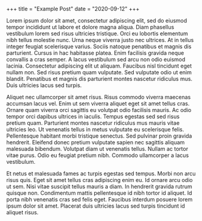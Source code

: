 +++
title = "Example Post"
date = "2020-09-12"
+++

Lorem ipsum dolor sit amet, consectetur adipiscing elit, sed do eiusmod tempor incididunt ut labore et dolore magna aliqua. Diam phasellus vestibulum lorem sed risus ultricies tristique. Orci eu lobortis elementum nibh tellus molestie nunc. Urna neque viverra justo nec ultrices. At in tellus integer feugiat scelerisque varius. Sociis natoque penatibus et magnis dis parturient. Cursus in hac habitasse platea. Enim facilisis gravida neque convallis a cras semper. A lacus vestibulum sed arcu non odio euismod lacinia. Consectetur adipiscing elit ut aliquam. Faucibus nisl tincidunt eget nullam non. Sed risus pretium quam vulputate. Sed vulputate odio ut enim blandit. Penatibus et magnis dis parturient montes nascetur ridiculus mus. Duis ultricies lacus sed turpis.

Aliquet nec ullamcorper sit amet risus. Risus commodo viverra maecenas accumsan lacus vel. Enim ut sem viverra aliquet eget sit amet tellus cras. Ornare quam viverra orci sagittis eu volutpat odio facilisis mauris. Ac odio tempor orci dapibus ultrices in iaculis. Tempus egestas sed sed risus pretium quam. Parturient montes nascetur ridiculus mus mauris vitae ultricies leo. Ut venenatis tellus in metus vulputate eu scelerisque felis. Pellentesque habitant morbi tristique senectus. Sed pulvinar proin gravida hendrerit. Eleifend donec pretium vulputate sapien nec sagittis aliquam malesuada bibendum. Volutpat diam ut venenatis tellus. Nullam ac tortor vitae purus. Odio eu feugiat pretium nibh. Commodo ullamcorper a lacus vestibulum.

Et netus et malesuada fames ac turpis egestas sed tempus. Morbi non arcu risus quis. Eget sit amet tellus cras adipiscing enim eu. Id ornare arcu odio ut sem. Nisi vitae suscipit tellus mauris a diam. In hendrerit gravida rutrum quisque non. Condimentum mattis pellentesque id nibh tortor id aliquet. Id porta nibh venenatis cras sed felis eget. Faucibus interdum posuere lorem ipsum dolor sit amet. Placerat duis ultricies lacus sed turpis tincidunt id aliquet risus.

